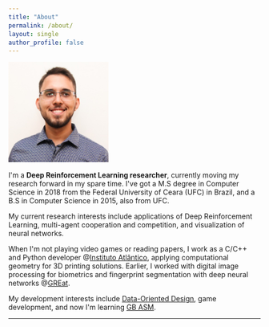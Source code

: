 ```yaml
---
title: "About"
permalink: /about/
layout: single
author_profile: false
---
```


<img src="/assets/images/bio-photo.jpg" alt="Photo" width="200"/>

<p style="text-align:left;">
I'm a <b>Deep Reinforcement Learning researcher</b>, currently moving my research forward in my spare time. I've got a M.S degree in Computer Science in 2018 from the Federal University of Ceara (UFC) in Brazil, and a B.S in Computer Science in 2015, also from UFC. 
</p>

<p style="text-align:left;">
My current research interests include applications of Deep Reinforcement Learning, multi-agent cooperation and competition, and visualization of neural networks.
</p>

<p style="text-align:left;">
When I'm not playing video games or reading papers, I work as a C/C++ and Python developer @<a href="https://www.atlantico.com.br">Instituto Atlântico</a>, applying computational geometry for 3D printing solutions. Earlier, I worked with digital image processing for biometrics and fingerprint segmentation with deep neural networks @<a href="https://www.great.ufc.br/">GREat</a>. 
</p>

<p style="text-align:left;">
My development interests include <a href="http://gamesfromwithin.com/data-oriented-design">Data-Oriented Design</a>, game development, and now I'm learning <a href="https://github.com/paulobruno/GbAsmTutorials">GB ASM</a>.
</p>


---


